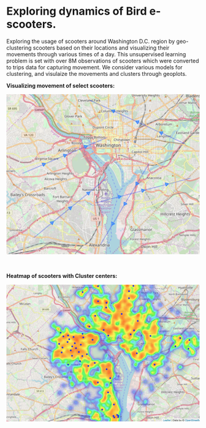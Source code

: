 # Exploring dynamics of Bird e-scooters.

Exploring the usage of scooters around Washington D.C. region by geo-clustering scooters based on their locations and 
visualizing their movements through various times of a day. This unsupervised learning problem is set with over 8M observations of scooters which were converted to trips data for capturing movement. We consider various models for clustering, and visulaize the movements and clusters through geoplots. 


**Visualizing movement of select scooters:**

<img src="https://github.com/himanshu20792/BirdProject/blob/master/StationaryScooters/Images/Individual_Scooter_Movement.png" width="600" >

<p>&nbsp;</p>

**Heatmap of scooters with Cluster centers:**

<img src="https://github.com/himanshu20792/BirdProject/blob/master/StationaryScooters/Images/Stationary_Scooters_Cluster.png" width="600" >
